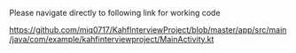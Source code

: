 Please navigate directly to following link for working code

https://github.com/miq0717/KahfInterviewProject/blob/master/app/src/main/java/com/example/kahfinterviewproject/MainActivity.kt
